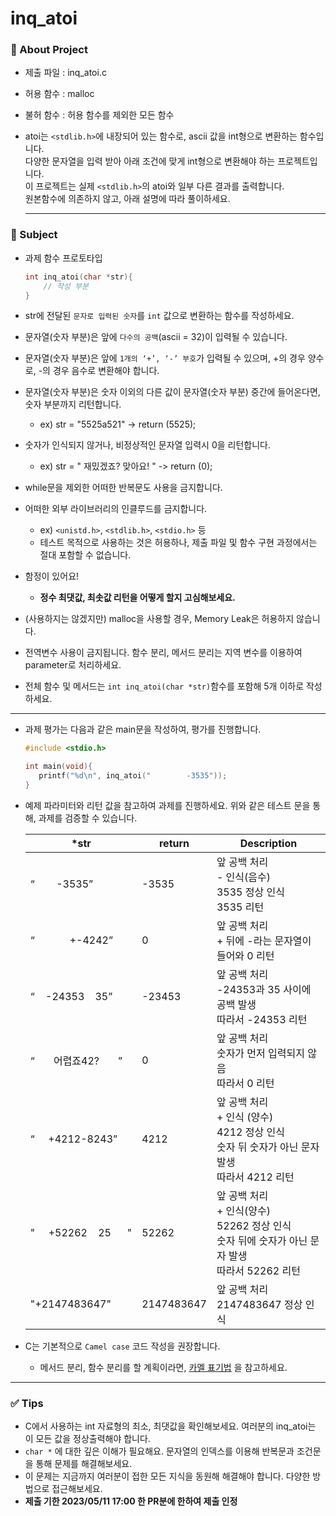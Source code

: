 # inq_atoi

### 📝 About Project
- 제출 파일 : inq_atoi.c
- 허용 함수 : malloc
- 불허 함수 : 허용 함수를 제외한 모든 함수
  
- atoi는 `<stdlib.h>`에 내장되어 있는 함수로, ascii 값을 int형으로 변환하는 함수입니다.<br>
  다양한 문자열을 입력 받아 아래 조건에 맞게 int형으로 변환해야 하는 프로젝트입니다.<br>
  이 프로젝트는 실제 `<stdlib.h>`의 atoi와 일부 다른 결과를 출력합니다.<br>
  원본함수에 의존하지 않고, 아래 설명에 따라 풀이하세요.

  ---

### 🚀 Subject

- 과제 함수 프로토타입

    ```c
    int inq_atoi(char *str){
        // 작성 부분
    }
    ```

- str에 전달된 `문자로 입력된 숫자`를 `int` 값으로 변환하는 함수를 작성하세요.
- 문자열(숫자 부분)은 앞에 `다수의 공백`(ascii = 32)이 입력될 수 있습니다.
- 문자열(숫자 부분)은 앞에 `1개의 ‘+’, ‘-’ 부호`가 입력될 수 있으며, +의 경우 양수로, -의 경우 음수로 변환해야 합니다.
- 문자열(숫자 부분)은 숫자 이외의 다른 값이 문자열(숫자 부분) 중간에 들어온다면, 숫자 부분까지 리턴합니다.
  - ex) str = "5525a521" -> return (5525);
- 숫자가 인식되지 않거나, 비정상적인 문자열 입력시 0을 리턴합니다.
  - ex) str = "    재밌겠죠? 맞아요!  " -> return (0);
- while문을 제외한 어떠한 반복문도 사용을 금지합니다.
- 어떠한 외부 라이브러리의 인클루드를 금지합니다.
    - ex) `<unistd.h>`, `<stdlib.h>`, `<stdio.h>` 등
    - 테스트 목적으로 사용하는 것은 허용하나, 제출 파일 및 함수 구현 과정에서는 절대 포함할 수 없습니다.
- 함정이 있어요!
  - **정수 최댓값, 최솟값 리턴을 어떻게 할지 고심해보세요.**
- (사용하지는 않겠지만) malloc을 사용할 경우, Memory Leak은 허용하지 않습니다.
- 전역변수 사용이 금지됩니다. 함수 분리, 메서드 분리는 지역 변수를 이용하여 parameter로 처리하세요.
- 전체 함수 및 메서드는 `int inq_atoi(char *str)`함수를 포함해 5개 이하로 작성하세요.
---

- 과제 평가는 다음과 같은 main문을 작성하여, 평가를 진행합니다.
    
    ```c
    #include <stdio.h>
    
    int main(void){
       printf("%d\n", inq_atoi("        -3535"));
    }
    ```
    
- 예제 파라미터와 리턴 값을 참고하여 과제를 진행하세요.
위와 같은 테스트 문을 통해, 과제를 검증할 수 있습니다.
    
    
    | *str | return | Description |
    | --- | --- | --- |
    | “&nbsp;&nbsp;&nbsp;&nbsp;&nbsp;&nbsp;&nbsp;&nbsp;-3535” | -3535 | 앞 공백 처리 <br>- 인식(음수)<br>3535 정상 인식<br>3535 리턴 |
    | “&nbsp;&nbsp;&nbsp;&nbsp;&nbsp;&nbsp;&nbsp;&nbsp;&nbsp;&nbsp;&nbsp;&nbsp;&nbsp;+-4242” | 0 | 앞 공백 처리<br>+ 뒤에 -라는 문자열이 들어와 0 리턴 |
    | “&nbsp;&nbsp;&nbsp;&nbsp;-24353&nbsp;&nbsp;&nbsp;&nbsp;35” | -23453 | 앞 공백 처리<br>-24353과 35 사이에 공백 발생<br>따라서 -24353 리턴 |
    | “&nbsp;&nbsp;&nbsp;&nbsp;&nbsp;&nbsp;&nbsp;어렵죠42?&nbsp;&nbsp;&nbsp;&nbsp;&nbsp;&nbsp;&nbsp;” | 0 | 앞 공백 처리<br>숫자가 먼저 입력되지 않음<br>따라서 0 리턴 |
    | “&nbsp;&nbsp;&nbsp;&nbsp;&nbsp;+4212-8243” | 4212 | 앞 공백 처리<br>+ 인식 (양수)<br>4212 정상 인식<br>숫자 뒤 숫자가 아닌 문자 발생<br>따라서 4212 리턴 |
    |"&nbsp;&nbsp;&nbsp;&nbsp;&nbsp;+52262&nbsp;&nbsp;&nbsp;&nbsp;25&nbsp;&nbsp;&nbsp;&nbsp;&nbsp;&nbsp;"|52262|앞 공백 처리</br>+ 인식(양수)</br>52262 정상 인식<br>숫자 뒤에 숫자가 아닌 문자 발생<br>따라서 52262 리턴
    |"+2147483647"|2147483647|앞 공백 처리<br>2147483647 정상 인식|따라서 2147483647 리턴|


- C는 기본적으로 `Camel case` 코드 작성을 권장합니다.
  - 메서드 분리, 함수 분리를 할 계획이라면, [카멜 표기법](https://ko.wikipedia.org/wiki/%EC%B9%B4%EB%A9%9C_%ED%91%9C%EA%B8%B0%EB%B2%95) 을 참고하세요.

---

### ✅ Tips

 - C에서 사용하는 int 자료형의 최소, 최댓값을 확인해보세요. 여러분의 inq_atoi는 이 모든 값을 정상출력해야 합니다.
 - `char *` 에 대한 깊은 이해가 필요해요. 문자열의 인덱스를 이용해 반복문과 조건문을 통해 문제를 해결해보세요.
 - 이 문제는 지금까지 여러분이 접한 모든 지식을 동원해 해결해야 합니다. 다양한 방법으로 접근해보세요.
 - **제출 기한 2023/05/11 17:00 한 PR분에 한하여 제출 인정**